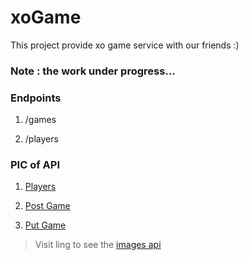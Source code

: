 # xoGame
This project provide xo game service with our friends :)

### Note : the work under progress...

### Endpoints 
1. /games

2. /players

### PIC of API
1. [Players](https://imgur.com/fayn7yd)

2. [Post Game](https://imgur.com/uFGb04S)

2. [Put Game](https://imgur.com/M3uqFYo)


>Visit ling to see the [images api](https://imgur.com/a/CwNRNHd)
